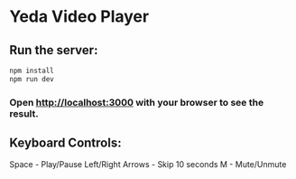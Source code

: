 # Yeda Video Player

## Run the server:
```bash
npm install
npm run dev
```

### Open [http://localhost:3000](http://localhost:3000) with your browser to see the result.

## Keyboard Controls:
Space - Play/Pause
Left/Right Arrows - Skip 10 seconds
M - Mute/Unmute

